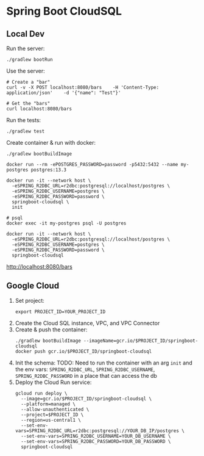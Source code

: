 # Spring Boot CloudSQL

<!-- [![Run on Google Cloud](https://deploy.cloud.run/button.png)](https://deploy.cloud.run) -->

## Local Dev

Run the server:
```
./gradlew bootRun
```

Use the server:
```
# Create a "bar"
curl -v -X POST localhost:8080/bars    -H 'Content-Type: application/json'    -d '{"name": "Test"}'

# Get the "bars"
curl localhost:8080/bars
```


Run the tests:
```
./gradlew test
```


Create container & run with docker:
```
./gradlew bootBuildImage

docker run --rm -ePOSTGRES_PASSWORD=password -p5432:5432 --name my-postgres postgres:13.3

docker run -it --network host \
  -eSPRING_R2DBC_URL=r2dbc:postgresql://localhost/postgres \
  -eSPRING_R2DBC_USERNAME=postgres \
  -eSPRING_R2DBC_PASSWORD=password \
  springboot-cloudsql \
  init

# psql
docker exec -it my-postgres psql -U postgres

docker run -it --network host \
  -eSPRING_R2DBC_URL=r2dbc:postgresql://localhost/postgres \
  -eSPRING_R2DBC_USERNAME=postgres \
  -eSPRING_R2DBC_PASSWORD=password \
  springboot-cloudsql
```

[http://localhost:8080/bars](http://localhost:8080/bars)


## Google Cloud

1. Set project:
    ```
    export PROJECT_ID=YOUR_PROJECT_ID
    ```
2. Create the Cloud SQL instance, VPC, and VPC Connector
3. Create & push the container:
    ```
    ./gradlew bootBuildImage --imageName=gcr.io/$PROJECT_ID/springboot-cloudsql
    docker push gcr.io/$PROJECT_ID/springboot-cloudsql
    ```
4. Init the schema:
    TODO: Need to run the container with an arg `init` and the env vars: `SPRING_R2DBC_URL`, `SPRING_R2DBC_USERNAME`, `SPRING_R2DBC_PASSWORD` in a place that can access the db
5. Deploy the Cloud Run service:
    ```
    gcloud run deploy \
      --image=gcr.io/$PROJECT_ID/springboot-cloudsql \
      --platform=managed \
      --allow-unauthenticated \
      --project=$PROJECT_ID \
      --region=us-central1 \
      --set-env-vars=SPRING_R2DBC_URL=r2dbc:postgresql://YOUR_DB_IP/postgres \
      --set-env-vars=SPRING_R2DBC_USERNAME=YOUR_DB_USERNAME \
      --set-env-vars=SPRING_R2DBC_PASSWORD=YOUR_DB_PASSWORD \
      springboot-cloudsql
    ```
